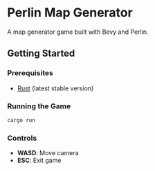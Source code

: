 # Perlin Map Generator

A map generator game built with Bevy and Perlin.

## Getting Started

### Prerequisites
- [Rust](https://rustup.rs/) (latest stable version)

### Running the Game
```bash
cargo run
```

### Controls
- **WASD**: Move camera
- **ESC**: Exit game